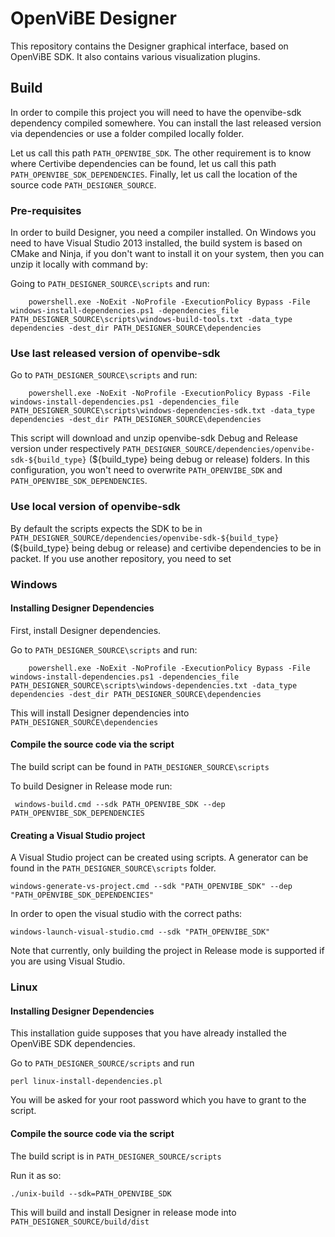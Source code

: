 # OpenViBE Designer

This repository contains the Designer graphical interface, based on OpenViBE SDK. It also contains various visualization plugins.

## Build

In order to compile this project you will need to have the openvibe-sdk dependency compiled somewhere. You can install the last released version 
via dependencies or use a folder compiled locally folder.

Let us call this path `PATH_OPENVIBE_SDK`. The other requirement is to know where Certivibe dependencies can be found, let us call this path 
`PATH_OPENVIBE_SDK_DEPENDENCIES`. Finally, let us call the location of the source code `PATH_DESIGNER_SOURCE`.

### Pre-requisites

In order to build Designer, you need a compiler installed. On Windows you need to have Visual Studio 2013 installed, the build system is based on CMake and Ninja, 
if you don't want to install it on your system, then you can unzip it locally with command by:

Going to `PATH_DESIGNER_SOURCE\scripts` and run:

```
    powershell.exe -NoExit -NoProfile -ExecutionPolicy Bypass -File windows-install-dependencies.ps1 -dependencies_file PATH_DESIGNER_SOURCE\scripts\windows-build-tools.txt -data_type dependencies -dest_dir PATH_DESIGNER_SOURCE\dependencies
```

### Use last released version of openvibe-sdk

Go to `PATH_DESIGNER_SOURCE\scripts` and run:

```
    powershell.exe -NoExit -NoProfile -ExecutionPolicy Bypass -File windows-install-dependencies.ps1 -dependencies_file PATH_DESIGNER_SOURCE\scripts\windows-dependencies-sdk.txt -data_type dependencies -dest_dir PATH_DESIGNER_SOURCE\dependencies
```

This script will download and unzip openvibe-sdk Debug and Release version under respectively `PATH_DESIGNER_SOURCE/dependencies/openvibe-sdk-${build_type}` (${build_type} being debug or release)
folders. In this configuration, you won't need to overwrite `PATH_OPENVIBE_SDK` and `PATH_OPENVIBE_SDK_DEPENDENCIES`.

### Use local version of openvibe-sdk

By default the scripts expects the SDK to be in `PATH_DESIGNER_SOURCE/dependencies/openvibe-sdk-${build_type}` (${build_type} being debug or release) and 
certivibe dependencies to be in packet.
If you use another repository, you need to set 

### Windows

#### Installing Designer Dependencies

First, install Designer dependencies.

Go to `PATH_DESIGNER_SOURCE\scripts` and run:

```
    powershell.exe -NoExit -NoProfile -ExecutionPolicy Bypass -File windows-install-dependencies.ps1 -dependencies_file PATH_DESIGNER_SOURCE\scripts\windows-dependencies.txt -data_type dependencies -dest_dir PATH_DESIGNER_SOURCE\dependencies
```

This will install Designer dependencies into `PATH_DESIGNER_SOURCE\dependencies`

#### Compile the source code via the script

The build script can be found in `PATH_DESIGNER_SOURCE\scripts`

To build Designer in Release mode run:

     windows-build.cmd --sdk PATH_OPENVIBE_SDK --dep PATH_OPENVIBE_SDK_DEPENDENCIES

#### Creating a Visual Studio project

A Visual Studio project can be created using scripts. A generator can be found in the `PATH_DESIGNER_SOURCE\scripts` folder.

    windows-generate-vs-project.cmd --sdk "PATH_OPENVIBE_SDK" --dep "PATH_OPENVIBE_SDK_DEPENDENCIES"

In order to open the visual studio with the correct paths:

    windows-launch-visual-studio.cmd --sdk "PATH_OPENVIBE_SDK"

Note that currently, only building the project in Release mode is supported if you are using Visual Studio.

### Linux

#### Installing Designer Dependencies

This installation guide supposes that you have already installed the OpenViBE SDK dependencies.

Go to `PATH_DESIGNER_SOURCE/scripts` and run

    perl linux-install-dependencies.pl
    
You will be asked for your root password which you have to grant to the script.

#### Compile the source code via the script

The build script is in `PATH_DESIGNER_SOURCE/scripts`

Run it as so:

    ./unix-build --sdk=PATH_OPENVIBE_SDK
    
This will build and install Designer in release mode into `PATH_DESIGNER_SOURCE/build/dist`
